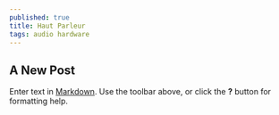 ```yaml
---
published: true
title: Haut Parleur
tags: audio hardware
---
```

## A New Post

Enter text in [Markdown](http://daringfireball.net/projects/markdown/). Use the toolbar above, or click the **?** button for formatting help.
